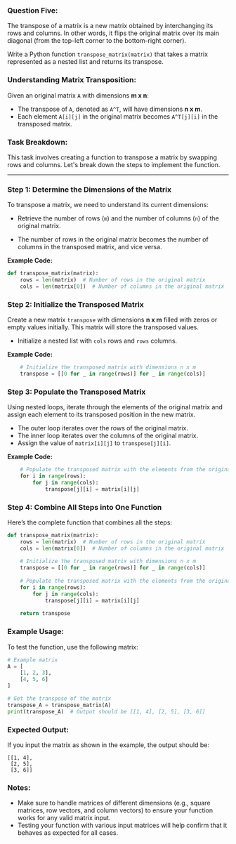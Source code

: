 ### **Question Five:**
The transpose of a matrix is a new matrix obtained by interchanging its rows and columns. In other words, it flips the original matrix over its main diagonal (from the top-left corner to the bottom-right corner).

Write a Python function `transpose_matrix(matrix)` that takes a matrix represented as a nested list and returns its transpose.

### **Understanding Matrix Transposition:**

Given an original matrix `A` with dimensions **m x n**:
- The transpose of `A`, denoted as `A^T`, will have dimensions **n x m**.
- Each element `A[i][j]` in the original matrix becomes `A^T[j][i]` in the transposed matrix.

### **Task Breakdown:**

This task involves creating a function to transpose a matrix by swapping rows and columns. Let's break down the steps to implement the function.

---

### **Step 1: Determine the Dimensions of the Matrix**

To transpose a matrix, we need to understand its current dimensions:
- Retrieve the number of rows (`m`) and the number of columns (`n`) of the original matrix.

- The number of rows in the original matrix becomes the number of columns in the transposed matrix, and vice versa.

**Example Code:**

```python
def transpose_matrix(matrix):
    rows = len(matrix)  # Number of rows in the original matrix
    cols = len(matrix[0])  # Number of columns in the original matrix
```

### **Step 2: Initialize the Transposed Matrix**

Create a new matrix `transpose` with dimensions **n x m** filled with zeros or empty values initially. This matrix will store the transposed values.

- Initialize a nested list with `cols` rows and `rows` columns.

**Example Code:**

```python
    # Initialize the transposed matrix with dimensions n x m
    transpose = [[0 for _ in range(rows)] for _ in range(cols)]
```

### **Step 3: Populate the Transposed Matrix**

Using nested loops, iterate through the elements of the original matrix and assign each element to its transposed position in the new matrix.

- The outer loop iterates over the rows of the original matrix.
- The inner loop iterates over the columns of the original matrix.
- Assign the value of `matrix[i][j]` to `transpose[j][i]`.

**Example Code:**

```python
    # Populate the transposed matrix with the elements from the original matrix
    for i in range(rows):
        for j in range(cols):
            transpose[j][i] = matrix[i][j]
```

### **Step 4: Combine All Steps into One Function**

Here’s the complete function that combines all the steps:

```python
def transpose_matrix(matrix):
    rows = len(matrix)  # Number of rows in the original matrix
    cols = len(matrix[0])  # Number of columns in the original matrix
    
    # Initialize the transposed matrix with dimensions n x m
    transpose = [[0 for _ in range(rows)] for _ in range(cols)]
    
    # Populate the transposed matrix with the elements from the original matrix
    for i in range(rows):
        for j in range(cols):
            transpose[j][i] = matrix[i][j]
    
    return transpose
```

### **Example Usage:**

To test the function, use the following matrix:

```python
# Example matrix
A = [
    [1, 2, 3],
    [4, 5, 6]
]

# Get the transpose of the matrix
transpose_A = transpose_matrix(A)
print(transpose_A)  # Output should be [[1, 4], [2, 5], [3, 6]]
```

### **Expected Output:**

If you input the matrix as shown in the example, the output should be:

```
[[1, 4],
 [2, 5],
 [3, 6]]
```

### **Notes:**

- Make sure to handle matrices of different dimensions (e.g., square matrices, row vectors, and column vectors) to ensure your function works for any valid matrix input.
- Testing your function with various input matrices will help confirm that it behaves as expected for all cases.
